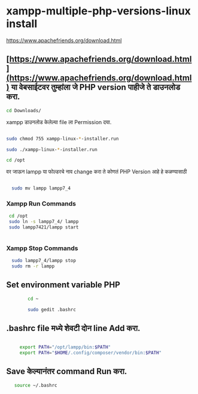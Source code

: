 # xampp-multiple-php-versions-linux install

https://www.apachefriends.org/download.html

## [https://www.apachefriends.org/download.html](https://www.apachefriends.org/download.html) या वेबसाईटवर तुम्हांला जे PHP version पाहीजे ते डाउनलोड करा. 

```bash
cd Downloads/  
```
xampp डाउनलोड केलेल्या file ला Permission दया. 

```bash

sudo chmod 755 xampp-linux-*-installer.run

sudo ./xampp-linux-*-installer.run

cd /opt 

```

वर जाऊन lampp या फोल्डरचे नाव change करा ते कोणतं PHP Version आहे हे कळण्यासाठी 
 
```bash

  sudo mv lampp lampp7_4

```
### Xampp Run Commands  

```bash
 cd /opt
 sudo ln -s lampp7_4/ lampp
 sudo lampp7421/lampp start
 
```
### Xampp Stop Commands  
```bash
  sudo lampp7_4/lampp stop
  sudo rm -r lampp
```

## Set environment variable PHP
```bash
        cd ~

        sudo gedit .bashrc
```

## .bashrc file मध्ये शेवटी दोन line Add करा.
 
``` bash

     export PATH="/opt/lampp/bin:$PATH"
     export PATH="$HOME/.config/composer/vendor/bin:$PATH"
```
##  Save केल्यानंतर command Run करा.
```bash 
   source ~/.bashrc
```   
